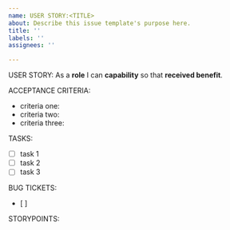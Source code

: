 ```yaml
---
name: USER STORY:<TITLE>
about: Describe this issue template's purpose here.
title: ''
labels: ''
assignees: ''

---
```


USER STORY:
As a **role** I can **capability** so that **received benefit**.

ACCEPTANCE CRITERIA:
- criteria one:
- criteria two:
- criteria three:

TASKS:
- [ ] task 1
- [ ] task 2
- [ ] task 3

BUG TICKETS:
- [ ] 

STORYPOINTS:
